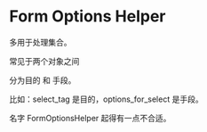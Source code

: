# Form Options Helper

多用于处理集合。

常见于两个对象之间

分为目的 和 手段。

比如：select_tag 是目的，options_for_select 是手段。

名字 FormOptionsHelper 起得有一点不合适。
